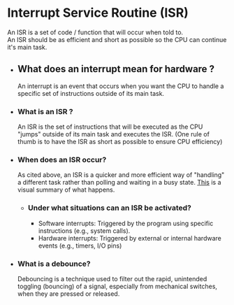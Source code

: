 # Interrupt Service Routine (ISR)
An ISR is a set of code / function that will occur when told to.  
An ISR should be as efficient and short as possible so the CPU can continue it's main task.

* ## What does an interrupt mean for hardware ?
    An interrupt is an event that occurs when you want the CPU to handle a specific set of instructions 
    outside of its main task.

* ### What is an ISR ?
    An ISR is the set of instructions that will be executed as the CPU "jumps" outside of its main task and 
    executes the ISR. (One rule of thumb is to have the ISR as short as possible to ensure CPU efficiency)

* ### When does an ISR occur?
    As cited above, an ISR is a quicker and more efficient way of "handling" a different task rather than polling and 
    waiting in a busy state. [This]() is a visual summary of what happens.

    * ### Under what situations can an ISR be activated?
        * Software interrupts: Triggered by the program using specific instructions (e.g., system calls). 
        * Hardware interrupts: Triggered by external or internal hardware events (e.g., timers, I/O pins)

* ### What is a debounce?
    Debouncing is a technique used to filter out the rapid, unintended toggling (bouncing) of a signal, especially from mechanical switches, when they are pressed or released.
